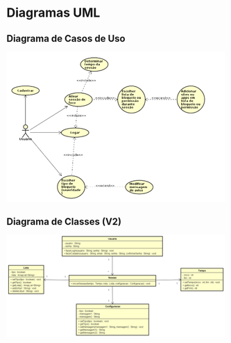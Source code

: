 # Diagramas UML

## Diagrama de Casos de Uso

![Casos de Uso](diagrama-caso-de-uso-v1.1.png)

## Diagrama de Classes (V2)

![Classes](diagrama-classes-v2.0.png)
